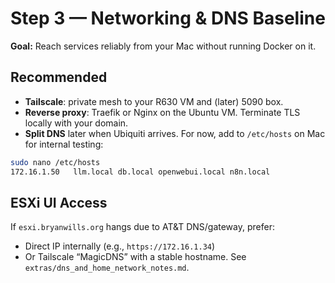 # Step 3 — Networking & DNS Baseline
**Goal:** Reach services reliably from your Mac without running Docker on it.

## Recommended
- **Tailscale**: private mesh to your R630 VM and (later) 5090 box.
- **Reverse proxy**: Traefik or Nginx on the Ubuntu VM. Terminate TLS locally with your domain.
- **Split DNS** later when Ubiquiti arrives. For now, add to `/etc/hosts` on Mac for internal testing:
```bash
sudo nano /etc/hosts
172.16.1.50   llm.local db.local openwebui.local n8n.local
```

## ESXi UI Access
If `esxi.bryanwills.org` hangs due to AT&T DNS/gateway, prefer:
- Direct IP internally (e.g., `https://172.16.1.34`)
- Or Tailscale “MagicDNS” with a stable hostname.
See `extras/dns_and_home_network_notes.md`.
